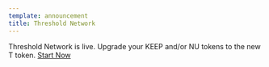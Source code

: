 ```yaml
---
template: announcement
title: Threshold Network
---
```

Threshold Network is live. Upgrade your KEEP and/or NU tokens to the new T token. [Start Now](https://dashboard.threshold.network/upgrade/keep)